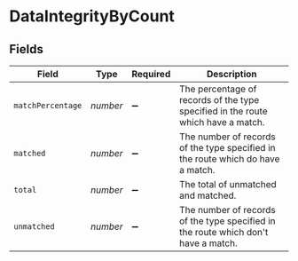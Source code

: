 # DataIntegrityByCount


## Fields

| Field                                                                              | Type                                                                               | Required                                                                           | Description                                                                        |
| ---------------------------------------------------------------------------------- | ---------------------------------------------------------------------------------- | ---------------------------------------------------------------------------------- | ---------------------------------------------------------------------------------- |
| `matchPercentage`                                                                  | *number*                                                                           | :heavy_minus_sign:                                                                 | The percentage of records of the type specified in the route which have a match.   |
| `matched`                                                                          | *number*                                                                           | :heavy_minus_sign:                                                                 | The number of records of the type specified in the route which do have a match.    |
| `total`                                                                            | *number*                                                                           | :heavy_minus_sign:                                                                 | The total of unmatched and matched.                                                |
| `unmatched`                                                                        | *number*                                                                           | :heavy_minus_sign:                                                                 | The number of records of the type specified in the route which don't have a match. |